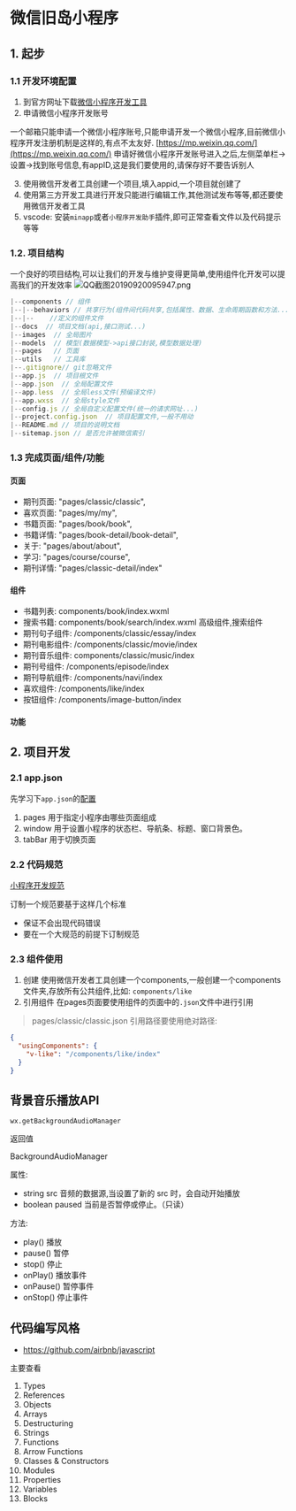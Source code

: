 # 微信旧岛小程序

## 1. 起步
### 1.1 开发环境配置

1. 到官方网址下载[微信小程序开发工具](https://developers.weixin.qq.com/miniprogram/dev/devtools/stable.html)
1. 申请微信小程序开发账号

一个邮箱只能申请一个微信小程序账号,只能申请开发一个微信小程序,目前微信小程序开发注册机制是这样的,有点不太友好.
[https://mp.weixin.qq.com/](https://mp.weixin.qq.com/)
申请好微信小程序开发账号进入之后,左侧菜单栏->设置->找到账号信息,有appID,这是我们要使用的,请保存好不要告诉别人

3. 使用微信开发者工具创建一个项目,填入appid,一个项目就创建了
3. 使用第三方开发工具进行开发只能进行编辑工作,其他测试发布等等,都还要使用微信开发者工具
  1. vscode: 安装`minapp`或者`小程序开发助手`插件,即可正常查看文件以及代码提示等等
### 1.2. 项目结构
一个良好的项目结构,可以让我们的开发与维护变得更简单,使用组件化开发可以提高我们的开发效率
![QQ截图20190920095947.png](https://cdn.nlark.com/yuque/0/2019/png/243804/1568944836016-5fb00169-866d-40e0-adf7-a6790cd695da.png#align=left&display=inline&height=518&name=QQ%E6%88%AA%E5%9B%BE20190920095947.png&originHeight=518&originWidth=1042&size=616973&status=done&width=1042)
```js
|--components // 组件
|--|--behaviors // 共享行为(组件间代码共享,包括属性、数据、生命周期函数和方法...)
|--|--    //定义的组件文件
|--docs  // 项目文档(api,接口测试...)
|--images  // 全局图片
|--models  // 模型(数据模型->api接口封装,模型数据处理)
|--pages   // 页面
|--utils   // 工具库
|--.gitignore// git忽略文件
|--app.js  // 项目根文件
|--app.json  // 全局配置文件
|--app.less  // 全局less文件(预编译文件)
|--app.wxss  // 全局style文件
|--config.js // 全局自定义配置文件(统一的请求网址...)
|--project.config.json  // 项目配置文件,一般不用动
|--README.md // 项目的说明文档
|--sitemap.json // 是否允许被微信索引
```
### 1.3 完成页面/组件/功能
#### 页面
* 期刊页面: "pages/classic/classic",
* 喜欢页面: "pages/my/my",
* 书籍页面: "pages/book/book",
* 书籍详情: "pages/book-detail/book-detail",
*    关于:  "pages/about/about",
*    学习:  "pages/course/course",
* 期刊详情: "pages/classic-detail/index"
#### 组件
* 书籍列表<v-book>: components/book/index.wxml
* 搜索书籍<v-search>: components/book/search/index.wxml 高级组件,搜索组件
* 期刊句子组件<v-essay>: /components/classic/essay/index
* 期刊电影组件<v-movie>: /components/classic/movie/index
* 期刊音乐组件<v-music>: components/classic/music/index
* 期刊号组件<v-episode>: /components/episode/index
* 期刊导航组件<v-navi>:  /components/navi/index
* 喜欢组件<v-like>: /components/like/index
* 按钮组件<v-button>: /components/image-button/index
#### 功能


## 2. 项目开发
### 2.1 app.json
先学习下`app.json`的[配置](https://developers.weixin.qq.com/miniprogram/dev/reference/configuration/app.html)
1. pages 用于指定小程序由哪些页面组成
2. window 用于设置小程序的状态栏、导航条、标题、窗口背景色。
3. tabBar 用于切换页面

### 2.2 代码规范
[小程序开发规范](https://www.yuque.com/ynzy/xiaochengxu/guifan)

订制一个规范要基于这样几个标准
* 保证不会出现代码错误
* 要在一个大规范的前提下订制规范

### 2.3 组件使用
1. 创建
使用微信开发者工具创建一个components,一般创建一个components文件夹,存放所有公共组件,比如: `components/like`
2. 引用组件
在pages页面要使用组件的页面中的`.json`文件中进行引用
> pages/classic/classic.json
引用路径要使用绝对路径:
```json
{
  "usingComponents": {
    "v-like": "/components/like/index"
  }
}
```

## 背景音乐播放API
`wx.getBackgroundAudioManager`

返回值

BackgroundAudioManager

属性: 

* string src 音频的数据源,当设置了新的 src 时，会自动开始播放
* boolean paused 当前是否暂停或停止。（只读）

方法: 

* play()  播放
* pause() 暂停
* stop()  停止
* onPlay() 播放事件
* onPause() 暂停事件
* onStop() 停止事件

## 代码编写风格
* https://github.com/airbnb/javascript

主要查看
1. Types
2. References
3. Objects
4. Arrays
5. Destructuring
6. Strings
7. Functions
8. Arrow Functions
9. Classes & Constructors
10. Modules
11. Properties
12. Variables
13. Blocks

